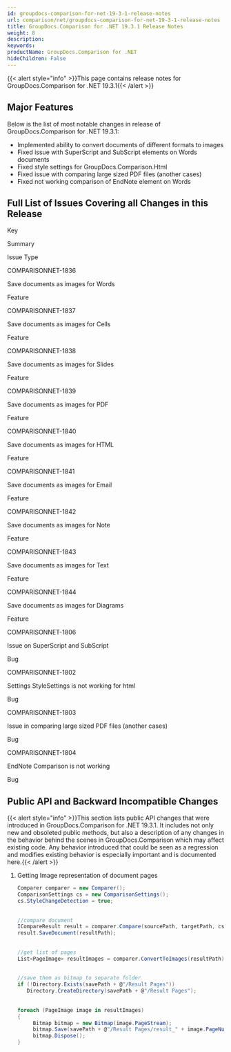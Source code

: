 ```yaml
---
id: groupdocs-comparison-for-net-19-3-1-release-notes
url: comparison/net/groupdocs-comparison-for-net-19-3-1-release-notes
title: GroupDocs.Comparison for .NET 19.3.1 Release Notes
weight: 8
description: 
keywords: 
productName: GroupDocs.Comparison for .NET
hideChildren: False
---
```

{{< alert style="info" >}}This page contains release notes for GroupDocs.Comparison for .NET 19.3.1{{< /alert >}}

## Major Features

Below is the list of most notable changes in release of GroupDocs.Comparison for .NET 19.3.1:

*   Implemented ability to convert documents of different formats to images
*   Fixed issue with SuperScript and SubScript elements on Words documents
*   Fixed style settings for GroupDocs.Comparison.Html
*   Fixed issue with comparing large sized PDF files (another cases)
*   Fixed not working comparison of EndNote element on Words

## Full List of Issues Covering all Changes in this Release

Key

Summary

Issue Type

COMPARISONNET-1836

Save documents as images for Words

Feature

COMPARISONNET-1837

Save documents as images for Cells

Feature

COMPARISONNET-1838

Save documents as images for Slides

Feature

COMPARISONNET-1839

Save documents as images for PDF

Feature

COMPARISONNET-1840

Save documents as images for HTML

Feature

COMPARISONNET-1841

Save documents as images for Email

Feature

COMPARISONNET-1842

Save documents as images for Note

Feature

COMPARISONNET-1843

Save documents as images for Text

Feature

COMPARISONNET-1844

Save documents as images for Diagrams

Feature

COMPARISONNET-1806

Issue on SuperScript and SubScript

Bug

COMPARISONNET-1802

Settings StyleSettings is not working for html

Bug

COMPARISONNET-1803

Issue in comparing large sized PDF files (another cases)

Bug

COMPARISONNET-1804

EndNote Comparison is not working

Bug

## Public API and Backward Incompatible Changes

{{< alert style="info" >}}This section lists public API changes that were introduced in GroupDocs.Comparison for .NET 19.3.1. It includes not only new and obsoleted public methods, but also a description of any changes in the behavior behind the scenes in GroupDocs.Comparison which may affect existing code. Any behavior introduced that could be seen as a regression and modifies existing behavior is especially important and is documented here.{{< /alert >}}

1.  Getting Image representation of document pages
    
    ```csharp
    Comparer comparer = new Comparer();
    ComparisonSettings cs = new ComparisonSettings();
    cs.StyleChangeDetection = true;
     
     
    //compare document
    ICompareResult result = comparer.Compare(sourcePath, targetPath, cs);
    result.SaveDocument(resultPath);
     
     
    //get list of pages
    List<PageImage> resultImages = comparer.ConvertToImages(resultPath);
     
     
    //save them as bitmap to separate folder
    if (!Directory.Exists(savePath + @"/Result Pages")) 
       Directory.CreateDirectory(savePath + @"/Result Pages");
     
     
    foreach (PageImage image in resultImages)
    { 
         Bitmap bitmap = new Bitmap(image.PageStream); 
         bitmap.Save(savePath + @"/Result Pages/result_" + image.PageNumber + ".png"); 
         bitmap.Dispose(); 
    }
    ```
